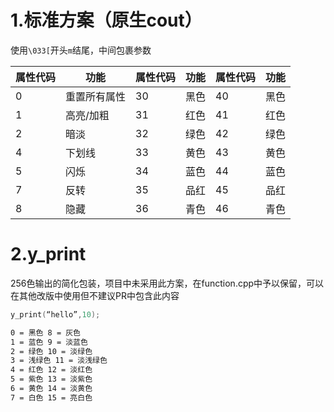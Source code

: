 # 1.标准方案（原生cout）

使用`\033[`开头`m`结尾，中间包裹参数

| 属性代码 | 功能     | 属性代码 | 功能  | 属性代码 | 功能  |
| ---- | ------ | ---- | --- | ---- | --- |
| 0    | 重置所有属性 | 30   | 黑色  | 40   | 黑色  |
| 1    | 高亮/加粗  | 31   | 红色  | 41   | 红色  |
| 2    | 暗淡     | 32   | 绿色  | 42   | 绿色  |
| 4    | 下划线    | 33   | 黄色  | 43   | 黄色  |
| 5    | 闪烁     | 34   | 蓝色  | 44   | 蓝色  |
| 7    | 反转     | 35   | 品红  | 45   | 品红  |
| 8    | 隐藏     | 36   | 青色  | 46   | 青色  |

# 2.y_print

256色输出的简化包装，项目中未采用此方案，在function.cpp中予以保留，可以在其他改版中使用但不建议PR中包含此内容

```cpp
y_print(“hello”,10);
```

```txt
0 = 黑色 8 = 灰色
1 = 蓝色 9 = 淡蓝色
2 = 绿色 10 = 淡绿色
3 = 浅绿色 11 = 淡浅绿色
4 = 红色 12 = 淡红色
5 = 紫色 13 = 淡紫色
6 = 黄色 14 = 淡黄色
7 = 白色 15 = 亮白色
```